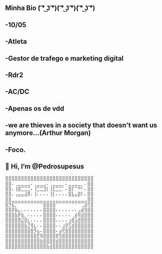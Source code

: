 ## Minha Bio ( ͡° ͜ʖ ͡°)( ͡° ͜ʖ ͡°)( ͡° ͜ʖ ͡°)
## -10/05
## -Atleta
## -Gestor de trafego e marketing digital
## -Rdr2
## -AC/DC
## -Apenas os de vdd
## -we are thieves in a society that doesn't want us anymore...(Arthur Morgan)
## -Foco.
## 👋 Hi, I’m @Pedrosupesus ###




⣿⣿⣿⣿⣿⣿⣿⣿⣿⣿⣿⣿⣿⣿⣿⣿⣿⣿⣿⣿⣿⣿⣿⣿⣿⣿⣿⣿ 
⣿⣿⠄⢀⣀⣀⣀⣀⠄⢀⣀⣀⣀⠄⢀⣀⣀⣀⡀⠄⣀⣀⣀⣀⡀⠄⣿⣿ 
⣿⣿⠄⢸⣿⣉⣉⣉⠄⢸⣉⣉⣹⡇⢸⣏⣉⣉⠁⠄⣿⡏⠉⠛⠃⠄⣿⣿ 
⣿⣿⠄⢠⣤⣤⣼⡿⠄⢸⠄⠄⠄⠄⢸⡇⠄⠄⠄⠄⣿⣧⣤⣿⠇⠄⣿⣿ 
⣿⣿⣀⣀⣀⣀⣀⣀⣀⣀⣀⣀⣀⣀⣀⣀⣀⣀⣀⣀⣀⣀⣀⣀⣀⣀⣿⣿ 
⣿⡻⣯⡉⠉⠉⠉⠉⠉⠉⠉⠉⣿⣿⣿⣿⠉⠉⠉⠉⠉⠉⠉⠉⢉⣽⢟⣿ 
⣿⣿⡿⣷⣄⠄⠄⠄⠄⠄⠄⠄⣿⣿⣿⣿⠄⠄⠄⠄⠄⠄⠄⣠⣾⢿⣿⣿ 
⣿⣿⣿⣷⡿⣷⡀⠄⠄⠄⠄⠄⣿⣿⣿⣿⠄⠄⠄⠄⠄⢀⣾⢿⣾⣿⣿⣿ 
⣿⣿⣿⣿⣿⣮⣿⣆⠄⠄⠄⠄⣿⣿⣿⣿⠄⠄⠄⠄⣰⣿⣵⣿⣿⣿⣿⣿ 
⣿⣿⣿⣿⣿⣿⣷⣝⢿⣆⠄⠄⣿⣿⣿⣿⠄⠄⣰⡿⣫⣾⣿⣿⣿⣿⣿⣿ 
⣿⣿⣿⣿⣿⣿⣿⣿⣿⡻⣦⠄⣿⣿⣿⣿⠄⣴⢟⣿⣿⣿⣿⣿⣿⣿⣿⣿ 
⣿⣿⣿⣿⣿⣿⣿⣿⣿⣿⣟⢿⣿⣿⣿⣿⡿⣻⣿⣿⣿⣿⣿⣿⣿⣿⣿⣿ 
⣿⣿⣿⣿⣿⣿⣿⣿⣿⣿⣿⣷⣿⣿⣿⣿⣾⣿⣿⣿⣿⣿⣿⣿⣿⣿⣿⣿ 
⣿⣿⣿⣿⣿⣿⣿⣿⣿⣿⣿⣿⣿⣷⣾⣿⣿⣿⣿⣿⣿⣿⣿⣿⣿⣿⣿⣿
